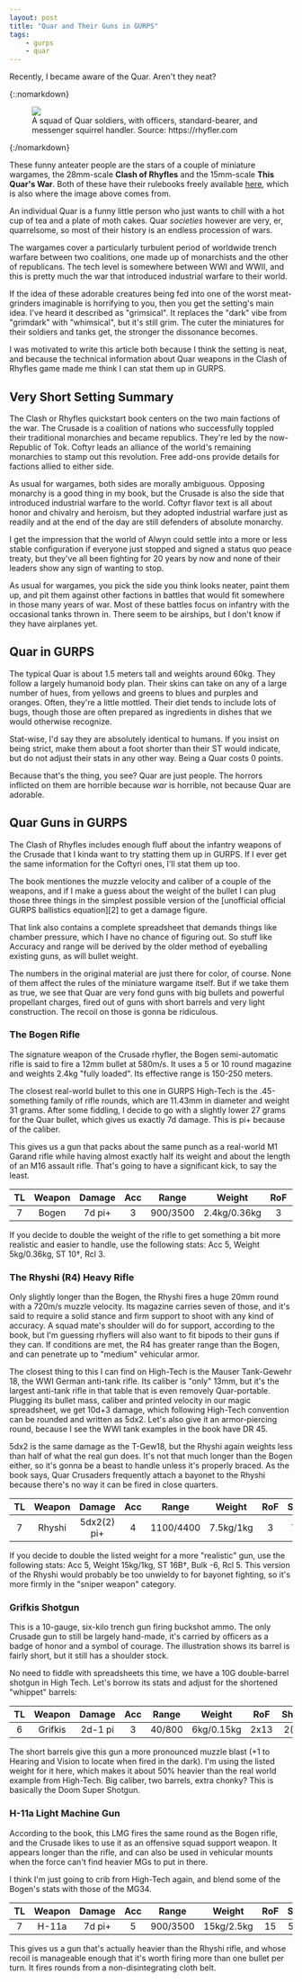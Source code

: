 ```yaml
---
layout: post
title: "Quar and Their Guns in GURPS"
tags:
    - gurps
    - quar
---
```


Recently, I became aware of the Quar. Aren't they neat?

{::nomarkdown}
<figure class="center">
  <img src="{{ "/assets/quar-unit.png" | absolute_url }}"/>
  <figcaption>
  A squad of Quar soldiers, with officers, standard-bearer, and messenger
  squirrel handler. Source: https://rhyfler.com
  </figcaption>
</figure>
{:/nomarkdown}

These funny anteater people are the stars of a couple of miniature wargames, the
28mm-scale **Clash of Rhyfles** and the 15mm-scale **This Quar's War**. Both of
these have their rulebooks freely available [here][1], which is also where the
image above comes from.

An individual Quar is a funny little person who just wants to chill with a hot
cup of tea and a plate of moth cakes. Quar _societies_ however are very, er,
quarrelsome, so most of their history is an endless procession of wars.

The wargames cover a particularly turbulent period of worldwide trench warfare
between two coalitions, one made up of monarchists and the other of
republicans. The tech level is somewhere between WWI and WWII, and this is
pretty much the war that introduced industrial warfare to their world.

If the idea of these adorable creatures being fed into one of the worst
meat-grinders imaginable is horrifying to you, then you get the setting's main
idea. I've heard it described as "grimsical". It replaces the "dark" vibe from
"grimdark" with "whimsical", but it's still grim. The cuter the miniatures for
their soldiers and tanks get, the stronger the dissonance becomes.

I was motivated to write this article both because I think the setting is neat,
and because the technical information about Quar weapons in the Clash of Rhyfles
game made me think I can stat them up in GURPS.

## Very Short Setting Summary

The Clash or Rhyfles quickstart book centers on the two main factions of the
war. The Crusade is a coalition of nations who successfully toppled their
traditional monarchies and became republics. They're led by the now-Republic of
Tok. Coftyr leads an alliance of the world's remaining monarchies to stamp out
this revolution. Free add-ons provide details for factions allied to either
side.

As usual for wargames, both sides are morally ambiguous. Opposing monarchy is a
good thing in my book, but the Crusade is also the side that introduced
industrial warfare to the world. Coftyr flavor text is all about honor and
chivalry and heroism, but they adopted industrial warfare just as readily and at
the end of the day are still defenders of absolute monarchy.

I get the impression that the world of Alwyn could settle into a more or less
stable configuration if everyone just stopped and signed a status quo peace
treaty, but they've all been fighting for 20 years by now and none of their
leaders show any sign of wanting to stop.

As usual for wargames, you pick the side you think looks neater, paint them up,
and pit them against other factions in battles that would fit somewhere in those
many years of war. Most of these battles focus on infantry with the occasional
tanks thrown in. There seem to be airships, but I don't know if they have
airplanes yet.

## Quar in GURPS

The typical Quar is about 1.5 meters tall and weights around 60kg. They follow a
largely humanoid body plan. Their skins can take on any of a large number of
hues, from yellows and greens to blues and purples and oranges. Often, they're a
little mottled. Their diet tends to include lots of bugs, though those are often
prepared as ingredients in dishes that we would otherwise recognize.

Stat-wise, I'd say they are absolutely identical to humans. If you insist on
being strict, make them about a foot shorter than their ST would indicate, but
do not adjust their stats in any other way. Being a Quar costs 0 points.

Because that's the thing, you see? Quar are just people. The horrors inflicted
on them are horrible because _war_ is horrible, not because Quar are adorable.

## Quar Guns in GURPS

The Clash of Rhyfles includes enough fluff about the infantry weapons of the
Crusade that I kinda want to try statting them up in GURPS. If I ever get the
same information for the Coftyri ones, I'll stat them up too.

The book mentiones the muzzle velocity and caliber of a couple of the weapons,
and if I make a guess about the weight of the bullet I can plug those three
things in the simplest possible version of the [unofficial official GURPS
ballistics equation][2] to get a damage figure.

That link also contains a complete spreadsheet that demands things like chamber
pressure, which I have no chance of figuring out. So stuff like Accuracy and
range will be derived by the older method of eyeballing existing guns, as will
bullet weight.

The numbers in the original material are just there for color, of course. None
of them affect the rules of the miniature wargame itself. But if we take them as
true, we see that Quar are very fond guns with big bullets and powerful
propellant charges, fired out of guns with short barrels and very light
construction. The recoil on those is gonna be ridiculous.

### The Bogen Rifle

The signature weapon of the Crusade rhyfler, the Bogen semi-automatic rifle is
said to fire a 12mm bullet at 580m/s. It uses a 5 or 10 round magazine and
weights 2.4kg "fully loaded". Its effective range is 150-250 meters.

The closest real-world bullet to this one in GURPS High-Tech is the
.45-something family of rifle rounds, which are 11.43mm in diameter and weight
31 grams. After some fiddling, I decide to go with a slightly lower 27 grams for
the Quar bullet, which gives us exactly 7d damage. This is pi+ because of the
caliber.

This gives us a gun that packs about the same punch as a real-world M1 Garand
rifle while having almost exactly half its weight and about the length of an M16
assault rifle. That's going to have a significant kick, to say the least.

| TL | Weapon | Damage | Acc | Range    | Weight       | RoF | Shots | ST  | Bulk | Rcl |
|:--:|:------:|:------:|:---:|:--------:|:------------:|:---:|:-----:|:---:|:----:|:----|
| 7  | Bogen  | 7d pi+ | 3   | 900/3500 | 2.4kg/0.36kg | 3   | 5(3)  | 11† | -5   | 4   |

If you decide to double the weight of the rifle to get something a bit more
realistic and easier to handle, use the following stats: Acc 5, Weight
5kg/0.36kg, ST 10†, Rcl 3.


### The Rhyshi (R4) Heavy Rifle

Only slightly longer than the Bogen, the Rhyshi fires a huge 20mm round with a
720m/s muzzle velocity. Its magazine carries seven of those, and it's said to
require a solid stance and firm support to shoot with any kind of accuracy. A
squad mate's shoulder will do for support, according to the book, but I'm
guessing rhyflers will also want to fit bipods to their guns if they can. If
conditions are met, the R4 has greater range than the Bogen, and can penetrate
up to "medium" vehicular armor.

The closest thing to this I can find on High-Tech is the Mauser Tank-Gewehr 18,
the WWI German anti-tank rifle. Its caliber is "only" 13mm, but it's the largest
anti-tank rifle in that table that is even removely Quar-portable. Plugging its
bullet mass, caliber and printed velocity in our magic spreadsheet, we get 10d+3
damage, which following High-Tech convention can be rounded and written as
5dx2. Let's also give it an armor-piercing round, because I see the WWI tank
examples in the book have DR 45.

5dx2 is the same damage as the T-Gew18, but the Rhyshi again weights less than
half of what the real gun does. It's not that much longer than the Bogen either,
so it's gonna be a beast to handle unless it's properly braced. As the book
says, Quar Crusaders frequently attach a bayonet to the Rhyshi because there's
no way it can be fired in close quarters.

| TL | Weapon | Damage      | Acc | Range     | Weight    | RoF | Shots | ST   | Bulk | Rcl |
|:--:|:------:|:-----------:|:---:|:---------:|:---------:|:---:|:-----:|:----:|:----:|:----|
| 7  | Rhyshi | 5dx2(2) pi+ | 4   | 1100/4400 | 7.5kg/1kg | 3   | 7(3)  | 18B† | -6   | 7   |

If you decide to double the listed weight for a more "realistic" gun, use the
following stats: Acc 5, Weight 15kg/1kg, ST 16B†, Bulk -6, Rcl 5. This version
of the Rhyshi would probably be too unwieldy to for bayonet fighting, so it's
more firmly in the "sniper weapon" category.


### Grifkis Shotgun

This is a 10-gauge, six-kilo trench gun firing buckshot ammo. The only Crusade
gun to still be largely hand-made, it's carried by officers as a badge of honor
and a symbol of courage. The illustration shows its barrel is fairly short, but
it still has a shoulder stock.

No need to fiddle with spreadsheets this time, we have a 10G double-barrel
shotgun in High Tech. Let's borrow its stats and adjust for the shortened
"whippet" barrels:

| TL | Weapon  | Damage  | Acc | Range  | Weight     | RoF  | Shots | ST  | Bulk | Rcl |
|:--:|:-------:|:-------:|:---:|:------:|:----------:|:----:|:-----:|:---:|:----:|:----|
| 6  | Grifkis | 2d-1 pi | 3   | 40/800 | 6kg/0.15kg | 2x13 | 2(3i) | 12† | -4   | 1   |

The short barrels give this gun a more pronounced muzzle blast (+1 to Hearing
and Vision to locate when fired in the dark). I'm using the listed weight for it
here, which makes it about 50% heavier than the real world example from
High-Tech. Big caliber, two barrels, extra chonky? This is basically the Doom
Super Shotgun.

### H-11a Light Machine Gun

According to the book, this LMG fires the same round as the Bogen rifle, and the
Crusade likes to use it as an offensive squad support weapon. It appears longer
than the rifle, and can also be used in vehicular mounts when the force can't
find heavier MGs to put in there.

I think I'm just going to crib from High-Tech again, and blend some of the
Bogen's stats with those of the MG34.

| TL | Weapon | Damage | Acc | Range    | Weight     | RoF | Shots | ST   | Bulk | Rcl |
|:--:|:------:|:------:|:---:|:--------:|:----------:|:---:|:-----:|:----:|:----:|:----|
| 7  | H-11a  | 7d pi+ | 5   | 900/3500 | 15kg/2.5kg | 15  | 50(5) | 12B† | -7   | 2   |

This gives us a gun that's actually heavier than the Rhyshi rifle, and whose
recoil is manageable enough that it's worth firing more than one bullet per
turn. It fires rounds from a non-disintegrating cloth belt.


[1]: https://rhyfler.com
